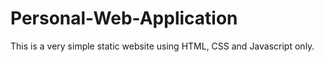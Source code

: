 # Personal-Web-Application

This is a very simple static website using HTML, CSS and Javascript only.
